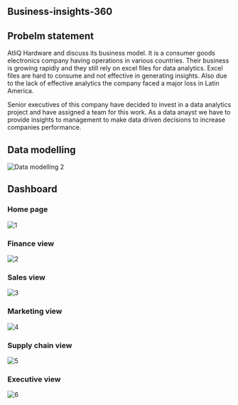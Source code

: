 ## Business-insights-360

## Probelm statement 
AtliQ Hardware and discuss its business model. It is a consumer goods electronics company having operations in various countries. Their business is growing rapidly and they still rely on excel files for data analytics. Excel files are hard to consume and not effective in generating insights. Also due to the lack of effective analytics the company faced a major loss in Latin America.

Senior executives of this company have decided to invest in a data analytics project and have assigned a team for this work. As a data anayst we have to provide insights to management to make data driven decisions to increase companies performance.

## Data modelling
![Data modelling 2](https://user-images.githubusercontent.com/93145713/196187462-e2f3b450-398c-49b0-ac9f-4926479a48b2.png)

## Dashboard

### Home page
![1](https://user-images.githubusercontent.com/93145713/196187926-8972bfb8-9cf0-48b0-a5bf-1d09ea636e9f.png)

### Finance view
![2](https://user-images.githubusercontent.com/93145713/196187988-5313f4fc-43ac-4b6b-82c8-22fb68eeafd3.png)

### Sales view
![3](https://user-images.githubusercontent.com/93145713/196188056-1a7863ab-745f-4b6f-a48c-f391bb502a0f.png)

### Marketing view
![4](https://user-images.githubusercontent.com/93145713/196188109-a257f346-1861-40d8-8444-c8d9fc138473.png)

### Supply chain view
![5](https://user-images.githubusercontent.com/93145713/196188192-bdf9b328-370d-41d8-8cec-18a1db1bf3e6.png)

### Executive view
![6](https://user-images.githubusercontent.com/93145713/196188237-cdff2b43-3106-4fe5-9be1-c87f354ded98.png)
